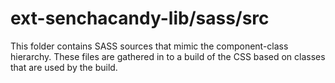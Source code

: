 # ext-senchacandy-lib/sass/src

This folder contains SASS sources that mimic the component-class hierarchy. These files
are gathered in to a build of the CSS based on classes that are used by the build.
